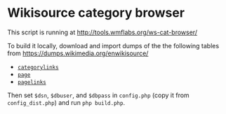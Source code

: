 Wikisource category browser
===========================

This script is running at http://tools.wmflabs.org/ws-cat-browser/

To build it locally, download and import dumps of the the following tables
from https://dumps.wikimedia.org/enwikisource/

* [`categorylinks`](https://dumps.wikimedia.org/enwikisource/latest/enwikisource-latest-categorylinks.sql.gz)
* [`page`](https://dumps.wikimedia.org/enwikisource/latest/enwikisource-latest-page.sql.gz)
* [`pagelinks`](https://dumps.wikimedia.org/enwikisource/latest/enwikisource-latest-pagelinks.sql.gz)

Then set `$dsn`, `$dbuser`, and `$dbpass` in `config.php` (copy it from `config_dist.php`)
and run `php build.php`.
